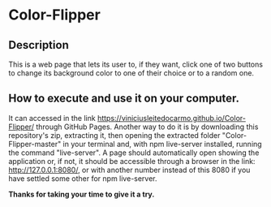 # Color-Flipper

## Description
This is a web page that lets its user to, if they want, click one of two buttons to change its background color to one of their choice or to a random one.

## How to execute and use it on your computer.
It can accessed in the link https://viniciusleitedocarmo.github.io/Color-Flipper/ through GitHub Pages.
Another way to do it is by downloading this repository's zip, extracting it, then opening the extracted folder "Color-Flipper-master" in your terminal and, with npm live-server installed, running the command "live-server". A page should automatically open showing the application or, if not, it should be accessible through a browser in the link: http://127.0.0.1:8080/, or with another number instead of this 8080 if you have settled some other for npm live-server.

**Thanks for taking your time to give it a try.**
